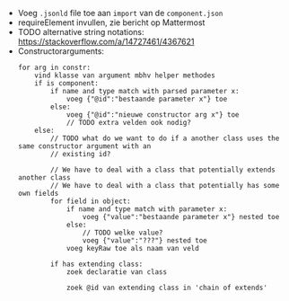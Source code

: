 * Voeg `.jsonld` file toe aan `import` van de `component.json`
* requireElement invullen, zie bericht op Mattermost
* TODO alternative string notations: https://stackoverflow.com/a/14727461/4367621
* Constructorarguments:
    ```
    for arg in constr:
        vind klasse van argument mbhv helper methodes
        if is component:
            if name and type match with parsed parameter x:
                voeg {"@id":"bestaande parameter x"} toe
            else:
                voeg {"@id":"nieuwe constructor arg x"} toe
                // TODO extra velden ook nodig?
        else:
            // TODO what do we want to do if a another class uses the same constructor argument with an 
            // existing id?
  
            // We have to deal with a class that potentially extends another class
            // We have to deal with a class that potentially has some own fields
            for field in object:
                if name and type match with parameter x:
                    voeg {"value":"bestaande parameter x"} nested toe
                else:
                    // TODO welke value?
                    voeg {"value":"???"} nested toe
                voeg keyRaw toe als naam van veld
  
            if has extending class:
                zoek declaratie van class
                
                zoek @id van extending class in 'chain of extends'  
   ```
